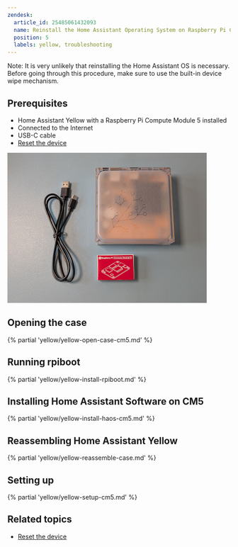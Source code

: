 ```yaml
---
zendesk:
  article_id: 25485061432093
  name: Reinstall the Home Assistant Operating System on Raspberry Pi CM5
  position: 5
  labels: yellow, troubleshooting
---
```


Note: It is very unlikely that reinstalling the Home Assistant OS is necessary. Before going through this procedure, make sure to use the built-in device wipe mechanism.

## Prerequisites

- Home Assistant Yellow with a Raspberry Pi Compute Module 5 installed
- Connected to the Internet
- USB-C cable
- [Reset the device](/hc/en-us/articles/25463622043165-Resetting-the-device)

 ![Image showing a Yellow, USB-C cable, and a Raspberry Pi Compute Module 5](/static/img/yellow/yellow_cm5_ucb-c.jpg)

## Opening the case

{% partial 'yellow/yellow-open-case-cm5.md' %}

## Running rpiboot

{% partial 'yellow/yellow-install-rpiboot.md' %}

## Installing Home Assistant Software on CM5

{% partial 'yellow/yellow-install-haos-cm5.md' %}

## Reassembling Home Assistant Yellow

{% partial 'yellow/yellow-reassemble-case.md' %}

## Setting up

{% partial 'yellow/yellow-setup-cm5.md' %}

## Related topics

- [Reset the device](/hc/en-us/articles/25463622043165-Resetting-the-device)